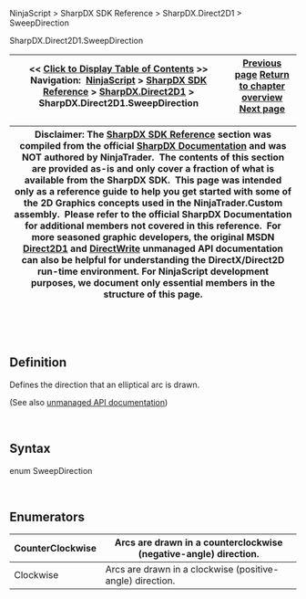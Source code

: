 ﻿


NinjaScript \> SharpDX SDK Reference \> SharpDX.Direct2D1 \> SweepDirection






















SharpDX.Direct2D1\.SweepDirection







| \<\< [Click to Display Table of Contents](sharpdx_direct2d1_sweepdirection.md) \>\> **Navigation:**     [NinjaScript](ninjascript-1.md) \> [SharpDX SDK Reference](sharpdx_sdk_reference-1.md) \> [SharpDX.Direct2D1](sharpdx_direct2d1-1.md) \> SharpDX.Direct2D1\.SweepDirection | [Previous page](sharpdx_direct2d1_strokestyleproperties-1.md) [Return to chapter overview](sharpdx_direct2d1-1.md) [Next page](sharpdx_directwrite-1.md) |
| --- | --- |













| Disclaimer: The [SharpDX SDK Reference](sharpdx_sdk_reference-1.md) section was compiled from the official [SharpDX Documentation](http://sharpdx.org/) and was NOT authored by NinjaTrader.  The contents of this section are provided as\-is and only cover a fraction of what is available from the SharpDX SDK.  This page was intended only as a reference guide to help you get started with some of the 2D Graphics concepts used in the NinjaTrader.Custom assembly.  Please refer to the official SharpDX Documentation for additional members not covered in this reference.  For more seasoned graphic developers, the original MSDN [Direct2D1](https://msdn.microsoft.com/en-us/library/windows/desktop/dd370990.aspx) and [DirectWrite](https://msdn.microsoft.com/en-us/library/windows/desktop/dd368038.aspx) unmanaged API documentation can also be helpful for understanding the DirectX/Direct2D run\-time environment. For NinjaScript development purposes, we document only essential members in the structure of this page. |
| --- |



 


 


## Definition


Defines the direction that an elliptical arc is drawn. 


(See also [unmanaged API documentation](http://msdn.microsoft.com/en-us/library/dd368166.aspx))


 


## Syntax


enum SweepDirection


 


## Enumerators




| CounterClockwise | Arcs are drawn in a counterclockwise (negative\-angle) direction. |
| --- | --- |
| Clockwise | Arcs are drawn in a clockwise (positive\-angle) direction. |









